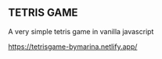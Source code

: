 ## **TETRIS GAME**

A very simple tetris game in vanilla javascript

https://tetrisgame-bymarina.netlify.app/
